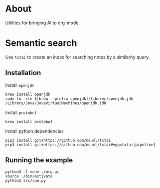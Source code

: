 # About

Utilities for bringing AI to org-mode.

# Semantic search

Use `txtai` to create an index for searching notes by a similarity query.

## Installation

Install `openjdk`

```
brew install openjdk
sudo ln -sfn $(brew --prefix openjdk)/libexec/openjdk.jdk /Library/Java/JavaVirtualMachines/openjdk.jdk
```

Install `protobuf`

```
brew install protobuf
```

Install python dependencies

```
pip3 install git+https://github.com/neuml/txtai
pip3 install git+https://github.com/neuml/txtai#egg=txtai[pipeline]
```

## Running the example

```
python3 -1 venv ./org-ai
source ./bin/activate
python3 src/run.py
```
